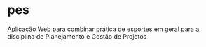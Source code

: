 # pes
Aplicação Web para combinar prática de esportes em geral para a disciplina de Planejamento e Gestão de Projetos

